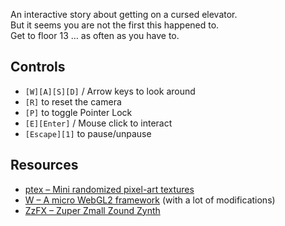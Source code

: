 An interactive story about getting on a cursed elevator.  
But it seems you are not the first this happened to.  
Get to floor 13 … as often as you have to.

## Controls

* `[W][A][S][D]` / Arrow keys to look around
* `[R]` to reset the camera
* `[P]` to toggle Pointer Lock
* `[E][Enter]` / Mouse click to interact
* `[Escape][1]` to pause/unpause

## Resources

* [ptex – Mini randomized pixel-art textures](//xem.github.io/pxtex)
* [W – A micro WebGL2 framework](//xem.github.io/W) (with a lot of modifications)
* [ZzFX – Zuper Zmall Zound Zynth](//github.com/KilledByAPixel/ZzFX)
